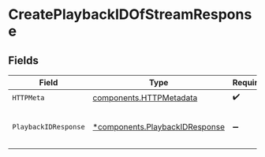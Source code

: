 # CreatePlaybackIDOfStreamResponse


## Fields

| Field                                                                           | Type                                                                            | Required                                                                        | Description                                                                     |
| ------------------------------------------------------------------------------- | ------------------------------------------------------------------------------- | ------------------------------------------------------------------------------- | ------------------------------------------------------------------------------- |
| `HTTPMeta`                                                                      | [components.HTTPMetadata](../../models/components/httpmetadata.md)              | :heavy_check_mark:                                                              | N/A                                                                             |
| `PlaybackIDResponse`                                                            | [*components.PlaybackIDResponse](../../models/components/playbackidresponse.md) | :heavy_minus_sign:                                                              | New PlaybackId created successfully                                             |